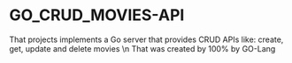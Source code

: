 # GO_CRUD_MOVIES-API
That projects implements a Go server that provides CRUD APIs like: create, get, update and delete movies \n That was created by 100% by GO-Lang
